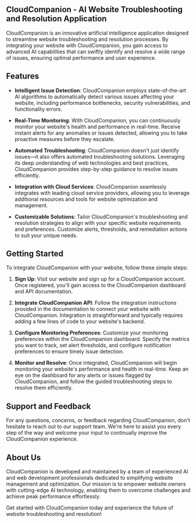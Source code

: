 ## CloudCompanion - AI Website Troubleshooting and Resolution Application

CloudCompanion is an innovative artificial intelligence application designed to streamline website troubleshooting and resolution processes. By integrating your website with CloudCompanion, you gain access to advanced AI capabilities that can swiftly identify and resolve a wide range of issues, ensuring optimal performance and user experience.

## Features

- **Intelligent Issue Detection**: CloudCompanion employs state-of-the-art AI algorithms to automatically detect various issues affecting your website, including performance bottlenecks, security vulnerabilities, and functionality errors.

- **Real-Time Monitoring**: With CloudCompanion, you can continuously monitor your website's health and performance in real-time. Receive instant alerts for any anomalies or issues detected, allowing you to take proactive measures before they escalate.

- **Automated Troubleshooting**: CloudCompanion doesn't just identify issues—it also offers automated troubleshooting solutions. Leveraging its deep understanding of web technologies and best practices, CloudCompanion provides step-by-step guidance to resolve issues efficiently.

- **Integration with Cloud Services**: CloudCompanion seamlessly integrates with leading cloud service providers, allowing you to leverage additional resources and tools for website optimization and management.

- **Customizable Solutions**: Tailor CloudCompanion's troubleshooting and resolution strategies to align with your specific website requirements and preferences. Customize alerts, thresholds, and remediation actions to suit your unique needs.

## Getting Started

To integrate CloudCompanion with your website, follow these simple steps:

1. **Sign Up**: Visit our website and sign up for a CloudCompanion account. Once registered, you'll gain access to the CloudCompanion dashboard and API documentation.

2. **Integrate CloudCompanion API**: Follow the integration instructions provided in the documentation to connect your website with CloudCompanion. Integration is straightforward and typically requires adding a few lines of code to your website's backend.

3. **Configure Monitoring Preferences**: Customize your monitoring preferences within the CloudCompanion dashboard. Specify the metrics you want to track, set alert thresholds, and configure notification preferences to ensure timely issue detection.

4. **Monitor and Resolve**: Once integrated, CloudCompanion will begin monitoring your website's performance and health in real-time. Keep an eye on the dashboard for any alerts or issues flagged by CloudCompanion, and follow the guided troubleshooting steps to resolve them efficiently.

## Support and Feedback

For any questions, concerns, or feedback regarding CloudCompanion, don't hesitate to reach out to our support team. We're here to assist you every step of the way and welcome your input to continually improve the CloudCompanion experience.

## About Us

CloudCompanion is developed and maintained by a team of experienced AI and web development professionals dedicated to simplifying website management and optimization. Our mission is to empower website owners with cutting-edge AI technology, enabling them to overcome challenges and achieve peak performance effortlessly.

Get started with CloudCompanion today and experience the future of website troubleshooting and resolution!
